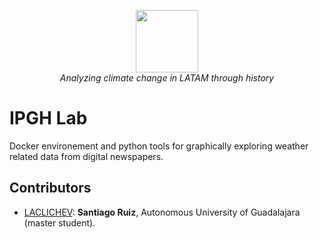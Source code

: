 
<p align="center">
<img src="http://www.trutower.com/wp-content/uploads/2014/07/weather.gif" height="100" width="100"/>
</br>
<em>Analyzing climate change in LATAM through history</em>
</p>

# IPGH Lab

Docker environement and python tools for graphically exploring weather related data from digital newspapers. 


## Contributors

* [LACLICHEV][1]: **Santiago Ruiz**, Autonomous University of Guadalajara (master student).


[1]: https://github.com/zantiiago0/LACLICHEV
